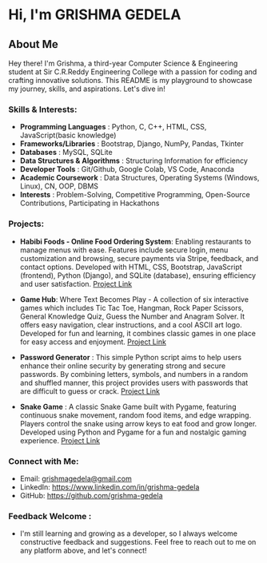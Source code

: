# Hi, I'm GRISHMA GEDELA

## About Me

Hey there! I'm Grishma, a third-year Computer Science & Engineering student at Sir C.R.Reddy Engineering College with a passion for coding and crafting innovative solutions. This README is my playground to showcase my journey, skills, and aspirations. Let's dive in!

### Skills & Interests:

- **Programming Languages**          : Python, C, C++, HTML, CSS, JavaScript(basic knowledge)
- **Frameworks/Libraries**           : Bootstrap, Django, NumPy, Pandas, Tkinter
- **Databases**                      : MySQL, SQLite
- **Data Structures & Algorithms**   : Structuring Information for efficiency
- **Developer Tools**                : Git/Github, Google Colab, VS Code, Anaconda
- **Academic Coursework**            : Data Structures, Operating Systems (Windows, Linux), CN, OOP, DBMS
- **Interests**                      : Problem-Solving, Competitive Programming, Open-Source Contributions, Participating in Hackathons

### Projects:
- **Habibi Foods - Online Food Ordering System**: Enabling restaurants to manage menus with ease.
Features include secure login, menu customization and browsing, secure payments via Stripe, feedback, and contact options. Developed with HTML, CSS, Bootstrap, JavaScript (frontend), Python (Django), and SQLite (database), ensuring efficiency and user satisfaction. [Project Link](https://github.com/grishma-gedela/Online-Food-Ordering---Infosys.git)

- **Game Hub**: Where Text Becomes Play - A collection of six interactive games which includes Tic Tac Toe, Hangman, Rock Paper Scissors, General Knowledge Quiz, Guess the Number and Anagram Solver. It offers easy navigation, clear instructions, and a cool ASCII art logo. Developed for fun and learning, it combines classic games in one place for easy access and enjoyment. [Project Link](https://github.com/GRISHMA-GEDELA/GameHub-Python)

- **Password Generator** : This simple Python script aims to help users enhance their online security by generating strong and secure passwords. By combining letters, symbols, and numbers in a random and shuffled manner, this project provides users with passwords that are difficult to guess or crack. [Project Link](https://github.com/grishma-gedela/Password-Generator.git)

- **Snake Game** : A classic Snake Game built with Pygame, featuring continuous snake movement, random food items, and edge wrapping. Players control the snake using arrow keys to eat food and grow longer. Developed using Python and Pygame for a fun and nostalgic gaming experience. [Project Link](https://github.com/grishma-gedela/Snake-Game.git)

### Connect with Me:

- Email: grishmagedela@gmail.com
- LinkedIn: https://www.linkedin.com/in/grishma-gedela
- GitHub: https://github.com/grishma-gedela

### Feedback Welcome :
- I'm still learning and growing as a developer, so I always welcome constructive feedback and suggestions. Feel free to reach out to me on any platform above, and let's connect!
